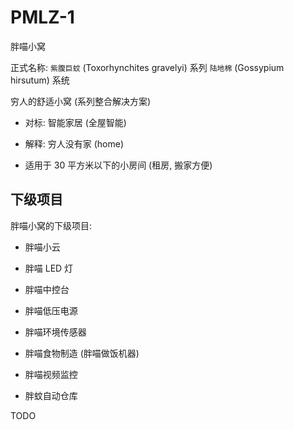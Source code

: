 # PMLZ-1
胖喵小窝

正式名称: `紫腹巨蚊` (Toxorhynchites gravelyi) 系列 `陆地棉` (Gossypium hirsutum) 系统

穷人的舒适小窝 (系列整合解决方案)

+ 对标: 智能家居 (全屋智能)

+ 解释: 穷人没有家 (home)

+ 适用于 30 平方米以下的小房间 (租房, 搬家方便)


## 下级项目

胖喵小窝的下级项目:

+ 胖喵小云

+ 胖喵 LED 灯

+ 胖喵中控台

+ 胖喵低压电源

+ 胖喵环境传感器

+ 胖喵食物制造 (胖喵做饭机器)

+ 胖喵视频监控

+ 胖蚊自动仓库


TODO
